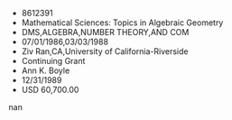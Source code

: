 
* 8612391
* Mathematical Sciences: Topics in Algebraic Geometry
* DMS,ALGEBRA,NUMBER THEORY,AND COM
* 07/01/1986,03/03/1988
* Ziv Ran,CA,University of California-Riverside
* Continuing Grant
* Ann K. Boyle
* 12/31/1989
* USD 60,700.00

nan
